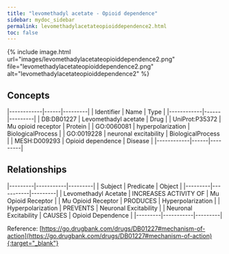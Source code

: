 ```yaml
---
title: "levomethadyl acetate - Opioid dependence"
sidebar: mydoc_sidebar
permalink: levomethadylacetateopioiddependence2.html
toc: false 
---
```


{% include image.html url="images/levomethadylacetateopioiddependence2.png" file="levomethadylacetateopioiddependence2.png" alt="levomethadylacetateopioiddependence2" %}

## Concepts

|------------|------|---------|
| Identifier | Name | Type    |
|------------|------|---------|
| DB:DB01227 | Levomethadyl acetate | Drug |
| UniProt:P35372 | Mu opioid receptor | Protein |
| GO:0060081 | hyperpolarization | BiologicalProcess |
| GO:0019228 | neuronal excitability | BiologicalProcess |
| MESH:D009293 | Opioid dependence | Disease |
|------------|------|---------|

## Relationships

|---------|-----------|---------|
| Subject | Predicate | Object  |
|---------|-----------|---------|
| Levomethadyl Acetate | INCREASES ACTIVITY OF | Mu Opioid Receptor |
| Mu Opioid Receptor | PRODUCES | Hyperpolarization |
| Hyperpolarization | PREVENTS | Neuronal Excitability |
| Neuronal Excitability | CAUSES | Opioid Dependence |
|---------|-----------|---------|

Reference: [https://go.drugbank.com/drugs/DB01227#mechanism-of-action](https://go.drugbank.com/drugs/DB01227#mechanism-of-action){:target="_blank"}
